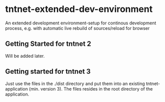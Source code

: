 # tntnet-extended-dev-environment
An extended development environment-setup for continous development process, e.g. with automatic live rebuild of sources/reload for browser

## Getting Started  for tntnet 2
Will be added later.

## Getting started for tntnet 3
Just use the files in the ./dist directory and put them into an existing tntnet-application (min. version 3). The files resides in the root directory of the application.


